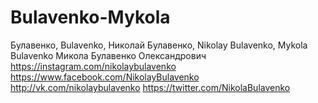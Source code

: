 # Bulavenko-Mykola
Булавенко, Bulavenko, Николай Булавенко, Nikolay Bulavenko, Mykola Bulavenko
Микола Булавенко Олександрович
https://instagram.com/nikolaybulavenko
https://www.facebook.com/NikolayBulavenko
http://vk.com/nikolaybulavenko
https://twitter.com/NikolaBulavenko
